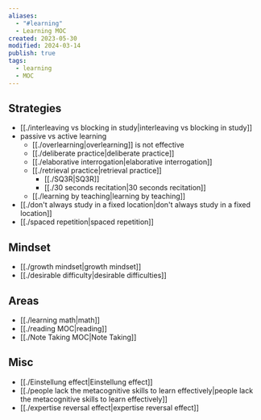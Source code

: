 ```yaml
---
aliases:
  - "#learning"
  - Learning MOC
created: 2023-05-30
modified: 2024-03-14
publish: true
tags:
  - learning
  - MOC
---
```

## Strategies
- [[./interleaving vs blocking in study|interleaving vs blocking in study]]
- passive vs active learning
  - [[./overlearning|overlearning]] is not effective
  - [[./deliberate practice|deliberate practice]]
  - [[./elaborative interrogation|elaborative interrogation]]
  - [[./retrieval practice|retrieval practice]]
    - [[./SQ3R|SQ3R]]
    - [[./30 seconds recitation|30 seconds recitation]]
  - [[./learning by teaching|learning by teaching]]
- [[./don't always study in a fixed location|don't always study in a fixed location]]
- [[./spaced repetition|spaced repetition]]

## Mindset
- [[./growth mindset|growth mindset]]
- [[./desirable difficulty|desirable difficulties]]

## Areas
- [[./learning math|math]]
- [[./reading MOC|reading]]
- [[./Note Taking MOC|Note Taking]]

## Misc
- [[./Einstellung effect|Einstellung effect]]
- [[./people lack the metacognitive skills to learn effectively|people lack the metacognitive skills to learn effectively]]
- [[./expertise reversal effect|expertise reversal effect]]